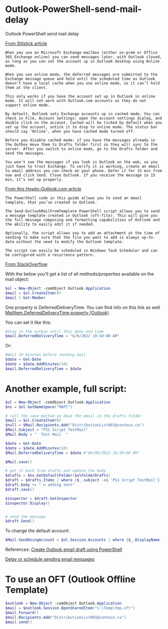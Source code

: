 # Outlook-PowerShell-send-mail-delay
Outlook PowerShell send mail delay

[From Stilstick article](https://www.slipstick.com/outlook/delay-sending-message-outlook-closed/)

```
When you use an Microsoft Exchange mailbox (either on-prem or Office 365 Exchange online) you can send messages later, with Outlook closed, as long as you can set the account up in Outlook desktop using Online mode.

When you use online mode, the deferred messages are submitted to the Exchange message queue and held until the scheduled time as Outlook doesn’t have a local cache when you use online mode, so it can’t hold them at the client.

This only works if you have the account set up in Outlook in online mode. It will not work with Outlook.com accounts as they do not support online mode.

By default, Outlook sets Exchange accounts up in cached mode. You can check in File, Account Settings: open the account settings dialog, and double click on the account. Cached will be ticked by default when you set up the account, untick it to drop to online mode. The status bar should say 'Online', when you have cached mode turned off.

Before you disable cached mode: if you have the messages already in the Outbox move them to Drafts folder first so they will sync to the server. After you switch to online mode, go to the Drafts folder and Send the messages.

You won't see the messages if you look in Outlook on the web, so you just have to trust Exchange. To verify it is working, create an email to email address you can check on your phone. Defer it for 15 min from now and click Send. Close Outlook. If you receive the message in 15 min, it’s set up properly.
```

[From this Howto-Outlook.com article](https://www.howto-outlook.com/howto/schedule-recurring-email.htm)

```
The PowerShell code in this guide allows you to send an email template, that you’ve created in Outlook.

The Send-OutlookMailFromTemplate PowerShell script allows you to send a message template created in Outlook (oft-file). This will give you the full message composing and formatting capabilities of Outlook and the ability to easily edit it if needed.

Optionally, the script allows you to add an attachment at the time of sending to make sure that the file you want to add is always up-to-date without the need to modify the Outlook template.

The script can easily be scheduled in Windows Task Scheduler and can be configured with a recurrence pattern.
```

[From StackOverflow](https://stackoverflow.com/questions/14809023/sending-defer-message-delivery-and-change-default-account-using-powershell)

With the below you'll get a list of all methods/properties available on the mail object:

```powershell
$ol = New-Object -comObject Outlook.Application  
$mail = $ol.CreateItem(0)  
$mail | Get-Member
```

One property is DeferredDeliveryTime. 
You can find info on this link as well [MailItem.DeferredDeliveryTime property (Outlook)](https://docs.microsoft.com/en-us/office/vba/api/outlook.mailitem.deferreddeliverytime)

You can set it like this:

```powershell
#Stay in the outbox until this date and time
$mail.DeferredDeliveryTime = "6/6/2022 10:50:00 AM"
```

Or:

```powershell
#Wait 10 minutes before sending mail
$date = Get-Date
$date = $date.AddMinutes(10)
$mail.DeferredDeliveryTime = $date
```

Another example, full script:
===============================

```powershell
$ol = New-Object -comObject Outlook.Application 
$ns = $ol.GetNameSpace("MAPI")

# call the save method yo dave the email in the drafts folder
$mail = $ol.CreateItem(0)
$null = $Mail.Recipients.Add("DistributionList001@contoso.ca")  
$Mail.Subject = "PS1 Script TestMail"  
$Mail.Body = "  Test Mail  "

$date = Get-Date
$date = $date.AddMinutes(10)
$Mail.DeferredDeliveryTime = $date #"06/06/2022 10:50:00 AM"

$Mail.save()

# get it back from drafts and update the body
$drafts = $ns.GetDefaultFolder($olFolderDrafts)
$draft = $drafts.Items | where {$_.subject -eq 'PS1 Script TestMail'}
$draft.body += "`n adding text"
$draft.save()

$inspector = $draft.GetInspector  
$inspector.Display()


# send the message
$draft.Send()
```

To change the default account:

```powershell
$Mail.SendUsingAccount = $ol.Session.Accounts | where {$_.DisplayName -eq $FromMail}
```

References:
[Create Outlook email draft using PowerShell](https://stackoverflow.com/questions/1453723/create-outlook-email-draft-using-powershell)

[Delay or schedule sending email messages](https://support.microsoft.com/en-us/office/delay-or-schedule-sending-email-messages-026af69f-c287-490a-a72f-6c65793744ba)

To use an OFT (Outlook Offline Template)
=========================================

```powershell
$outlook = New-Object -comObject Outlook.Application 
$mail = $outlook.Session.OpenSharedItem("C:\Temp\tmp.oft")
$mail.Forward()
$mail.Recipients.Add("DistributionList001@contoso.ca") 
$mail.send()
```
